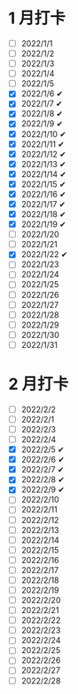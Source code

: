 # 1 月打卡

- [ ] 2022/1/1 
- [ ] 2022/1/2 
- [ ] 2022/1/3 
- [ ] 2022/1/4 
- [ ] 2022/1/5 
- [x] 2022/1/6 ✔
- [x] 2022/1/7 ✔
- [x] 2022/1/8 ✔
- [x] 2022/1/9 ✔
- [x] 2022/1/10 ✔
- [x] 2022/1/11 ✔
- [x] 2022/1/12 ✔
- [x] 2022/1/13 ✔
- [x] 2022/1/14 ✔
- [x] 2022/1/15 ✔
- [x] 2022/1/16 ✔
- [x] 2022/1/17 ✔
- [x] 2022/1/18 ✔
- [x] 2022/1/19 ✔
- [ ] 2022/1/20 
- [ ] 2022/1/21 
- [x] 2022/1/22 ✔
- [ ] 2022/1/23
- [ ] 2022/1/24
- [ ] 2022/1/25
- [ ] 2022/1/26 
- [ ] 2022/1/27 
- [ ] 2022/1/28 
- [ ] 2022/1/29 
- [ ] 2022/1/30 
- [ ] 2022/1/31

# 2 月打卡

- [ ] 2022/2/2 
- [ ] 2022/2/1 
- [ ] 2022/2/3 
- [ ] 2022/2/4 
- [x] 2022/2/5 ✔
- [x] 2022/2/6 ✔
- [x] 2022/2/7 ✔
- [x] 2022/2/8 ✔
- [x] 2022/2/9 ✔
- [ ] 2022/2/10
- [ ] 2022/2/11
- [ ] 2022/2/12
- [ ] 2022/2/13
- [ ] 2022/2/14
- [ ] 2022/2/15
- [ ] 2022/2/16
- [ ] 2022/2/17
- [ ] 2022/2/18
- [ ] 2022/2/19
- [ ] 2022/2/20 
- [ ] 2022/2/21 
- [ ] 2022/2/22 
- [ ] 2022/2/23
- [ ] 2022/2/24
- [ ] 2022/2/25
- [ ] 2022/2/26 
- [ ] 2022/2/27 
- [ ] 2022/2/28
